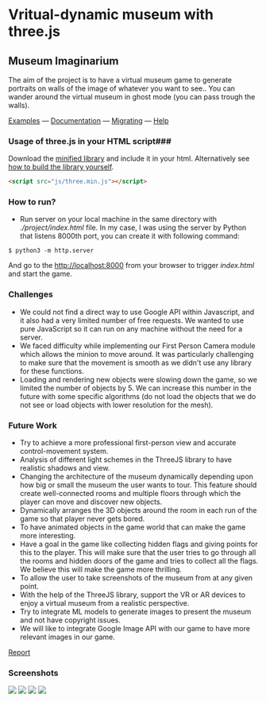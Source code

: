 Vritual-dynamic museum with three.js
========

## Museum Imaginarium ##

The aim of the project is to have a virtual museum game to generate portraits on walls of the image of whatever you want to see.. You can wander around the virtual museum in ghost mode (you can pass trough the walls).

[Examples](http://threejs.org/) — [Documentation](http://threejs.org/docs/) — [Migrating](https://github.com/mrdoob/three.js/wiki/Migration) — [Help](http://stackoverflow.com/questions/tagged/three.js)

### Usage of three.js in your HTML script###

Download the [minified library](http://threejs.org/build/three.min.js) and include it in your html.
Alternatively see [how to build the library yourself](https://github.com/mrdoob/three.js/wiki/build.py,-or-how-to-generate-a-compressed-Three.js-file).

```html
<script src="js/three.min.js"></script>
```
### How to run? ###
- Run server on your local machine in the same directory with *./project/index.html* file.
In my case, I was using the server by Python that listens 8000th port, you can create it with following command:
```
$ python3 -m http.server
```
And go to the [http://localhost:8000](http://localhost:8000/) from your browser to trigger *index.html* and start the game.
  
### Challenges ###
- We could not find a direct way to use Google API within Javascript, and it also had a very limited number of free requests. We wanted to use pure JavaScript so it can run on any machine without the need for a server.
- We faced difficulty while implementing our First Person Camera module which allows the minion to move around. It was particularly challenging to make sure that the movement is smooth as we didn't use any library for these functions.
- Loading and rendering new objects were slowing down the game, so we limited the number of objects by 5. We can increase this number in the future with some specific algorithms (do not load the objects that we do not see or load objects with lower resolution for the mesh).

### Future Work ###
- Try to achieve a more professional first-person view and accurate control-movement system.
- Analysis of different light schemes in the ThreeJS library to have realistic shadows and view.
- Changing the architecture of the museum dynamically depending upon how big or small the museum the user wants to tour. This feature should create well-connected rooms and multiple floors through which the player can move and discover new objects. 
- Dynamically arranges the 3D objects around the room in each run of the game so that player never gets bored.
- To have animated objects in the game world that can make the game more interesting. 
- Have a goal in the game like collecting hidden flags and giving points for this to the player. This will make sure that the user tries to go through all the rooms and hidden doors of the game and tries to collect all the flags. We believe this will make the game more thrilling. 
- To allow the user to take screenshots of the museum from at any given point. 
- With the help of the ThreeJS library, support the VR or AR devices to enjoy a virtual museum from a realistic perspective.
- Try to integrate ML models to generate images to present the museum and not have copyright issues.
- We will like to integrate Google Image API with our game to have more relevant images in our game.

[Report](https://github.com/KerimKochekov/threejs-museum/blob/main/Museum_Imaginarium_Report.pdf)

### Screenshots ###
![](https://github.com/KerimKochekov/WebGL-Project/blob/main/assets/screenshots/0.PNG)
![](https://github.com/KerimKochekov/WebGL-Project/blob/main/assets/screenshots/1.PNG)
![](https://github.com/KerimKochekov/WebGL-Project/blob/main/assets/screenshots/2.PNG)
![](https://github.com/KerimKochekov/WebGL-Project/blob/main/assets/screenshots/3.PNG)
